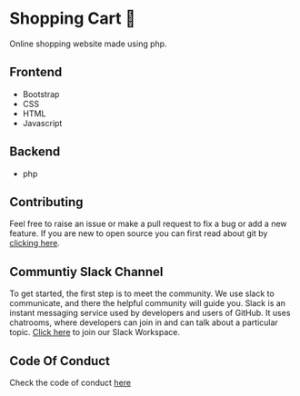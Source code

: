 # Shopping Cart 🛒
Online shopping website made using php.

## Frontend

  * Bootstrap
  * CSS
  * HTML
  * Javascript
  
## Backend

  * php
  
## Contributing

Feel free to raise an issue or make a pull request to fix a bug or add a new feature.
If you are new to open source you can first read about git by [clicking here](https://www.codecademy.com/learn/learn-git).

## Communtiy Slack Channel

To get started, the first step is to meet the community. We use slack to communicate, and there the helpful community will guide you. Slack is an instant messaging service used by developers and users of GitHub. It uses chatrooms, where developers can join in and can talk about a particular topic. [Click here]() to join our Slack Workspace.

## Code Of Conduct

Check the code of conduct [here](https://github.com/Rohan-cod/shoppingcart/blob/master/CODE_OF_CONDUCT.md)
